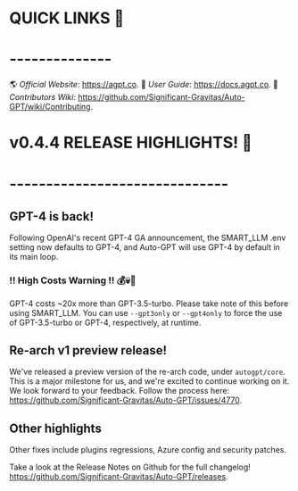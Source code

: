 # QUICK LINKS 🔗
# --------------
🌎 *Official Website*: https://agpt.co.
📖 *User Guide*: https://docs.agpt.co.
👩 *Contributors Wiki*: https://github.com/Significant-Gravitas/Auto-GPT/wiki/Contributing.

# v0.4.4 RELEASE HIGHLIGHTS! 🚀
# ------------------------------
## GPT-4 is back!
Following OpenAI's recent GPT-4 GA announcement, the SMART_LLM .env setting 
now defaults to GPT-4, and Auto-GPT will use GPT-4 by default in its main loop.

### !! High Costs Warning !! 💰💀🚨
GPT-4 costs ~20x more than GPT-3.5-turbo. 
Please take note of this before using SMART_LLM. You can use `--gpt3only` 
or `--gpt4only` to force the use of GPT-3.5-turbo or GPT-4, respectively, 
at runtime.

## Re-arch v1 preview release!
We've released a preview version of the re-arch code, under `autogpt/core`. 
This is a major milestone for us, and we're excited to continue working on it. 
We look forward to your feedback. Follow the process here: 
https://github.com/Significant-Gravitas/Auto-GPT/issues/4770.

## Other highlights
Other fixes include plugins regressions, Azure config and security patches.

Take a look at the Release Notes on Github for the full changelog! 
https://github.com/Significant-Gravitas/Auto-GPT/releases.
